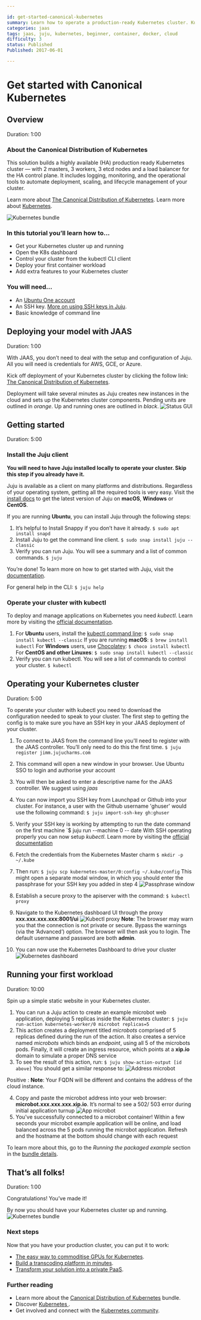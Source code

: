 ```yaml
---

id: get-started-canonical-kubernetes
summary: Learn how to operate a production-ready Kubernetes cluster. Kubernetes is a great open-source orchestration system for cloud native infrastructure.
categories: jaas
tags: jaas, juju, kubernetes, beginner, container, docker, cloud
difficulty: 3
status: Published
Published: 2017-06-01

---
```



# Get started with Canonical Kubernetes


## Overview
Duration: 1:00

### About the Canonical Distribution of Kubernetes

This solution builds a highly available (HA) production ready Kubernetes cluster — with 2 masters, 3 workers, 3 etcd nodes and a load balancer for the HA control plane. It includes logging, monitoring, and the operational tools to automate deployment, scaling, and lifecycle management of your cluster.

Learn more about [The Canonical Distribution of Kubernetes](https://jujucharms.com/canonical-kubernetes/).
Learn more about [Kubernetes](https://kubernetes.io/).

![Kubernetes bundle](./images/kubernetes-bundle.png)


### In this tutorial you’ll learn how to...

- Get your Kubernetes cluster up and running
- Open the K8s dashboard
- Control your cluster from the kubectl CLI client
- Deploy your first container workload
- Add extra features to your Kubernetes cluster


### You will need...

* An [Ubuntu One account](https://login.ubuntu.com/)
* An SSH key. [More on using SSH keys in Juju](https://jujucharms.com/docs/2.1/users-auth#credentials-and-ssh-keys).
* Basic knowledge of command line



## Deploying your model with JAAS
Duration: 1:00

With JAAS, you don’t need to deal with the setup and configuration of Juju. All you will need is credentials for AWS, GCE, or Azure.

Kick off deployment of your Kubernetes cluster by clicking the follow link: [The Canonical Distribution of Kubernetes](https://jujucharms.com/new?dd=bundle/canonical-kubernetes).

Deployment will take several minutes as Juju creates new instances in the cloud and sets up the Kubernetes cluster components. Pending units are outlined in *orange*. Up and running ones are outlined in *black*.
![Status GUI](./images/status-gui.png)



## Getting started
Duration: 5:00

### Install the Juju client

**You will need to have Juju installed locally to operate your cluster. Skip this step if you already have it.**

Juju is available as a client on many platforms and distributions. Regardless of your operating system, getting all the required tools is very easy. Visit the [install docs](https://jujucharms.com/docs/stable/reference-install#getting-the-latest-juju) to get the latest version of Juju on **macOS**, **Windows** or **CentOS**.

If you are running **Ubuntu**, you can install Juju through the following steps:

1. It’s helpful to Install Snappy if you don’t have it already.
`$ sudo apt install snapd`
2. Install Juju to get the command line client.
`$ sudo snap install juju --classic`
3. Verify you can run Juju. You will see a summary and a list of common commands.
`$ juju`

You’re done! To learn more on how to get started with Juju, visit the [documentation](https://jujucharms.com/docs/stable/getting-started).

For general help in the CLI:
`$ juju help`


### Operate your cluster with kubectl

To deploy and manage applications on Kubernetes you need *kubectl*. Learn more
by visiting the [official documentation](https://kubernetes.io/docs/user-guide/kubectl/).

1. For **Ubuntu** users, install the [kubectl command line](https://kubernetes.io/docs/tasks/tools/install-kubectl/):
`$ sudo snap install kubectl --classic`
If you are running **macOS**:
`$ brew install kubectl`
For **Windows** users, use [Chocolatey](https://chocolatey.org/install):
`$ choco install kubectl`
For **CentOS and other Linuxes**:
`$ sudo snap install kubectl --classic`
2. Verify you can run kubectl. You will see a list of commands to control your cluster.
`$ kubectl`


## Operating your Kubernetes cluster
Duration: 5:00

To operate your cluster with kubectl you need to download the configuration
needed to speak to your cluster. The first step to getting the config is to
make sure you have an SSH key in your JAAS deployment of your cluster.

1. To connect to JAAS from the command line you'll need to register with the JAAS controller. You’ll only need to do this the first time.
`$ juju register jimm.jujucharms.com`
2. This command will open a new window in your browser. Use Ubuntu SSO to login and authorise your account
3. You will then be asked to enter a descriptive name for the JAAS controller.  We suggest using *jaas*
4. You can now import you SSH key from Launchpad or Github into your cluster. For instance, a user with the Github username 'ghuser' would use the following command:
`$ juju import-ssh-key gh:ghuser`
5. Verify your SSH key is working by attempting to run the date command on the
   first machine
`$ juju run --machine 0 -- date
With SSH operating properly you can now setup *kubectl*. Learn more by visiting the [official documentation](https://kubernetes.io/docs/user-guide/kubectl/)
6. Fetch the credentials from the Kubernetes Master charm
`$ mkdir -p ~/.kube`
7. Then run:
`$ juju scp kubernetes-master/0:config ~/.kube/config`
This might open a separate modal window, in which you should enter the passphrase for your SSH key you added in step 4
![Passphrase window](./images/passphrase-window.png)
8. Establish a secure proxy to the apiserver with the command:
`$ kubectl proxy`

9. Navigate to the Kubernetes dashboard UI through the proxy **xxx.xxx.xxx.xxx:8001/ui**
![Kubectl proxy](./images/kubectl-proxy.png)
**Note**: The browser may warn you that the connection is not private or secure. Bypass the warnings (via the ‘Advanced’) option. The browser will then ask you to login. The default username and password are both **admin**.
10. You can now use the Kubernetes Dashboard to drive your cluster
![Kubernetes dashboard](./images/kubernetes-dashboard.png)


## Running your first workload
Duration: 10:00

Spin up a simple static website in your Kubernetes cluster.

1. You can run a Juju action to create an example microbot web application, deploying 5 replicas inside the Kubernetes cluster:
`$ juju run-action kubernetes-worker/0 microbot replicas=5`  
2. This action creates a deployment titled *microbots* comprised of 5 replicas defined during the run of the action. It also creates a service named *microbots* which binds an *endpoint*, using all 5 of the microbots pods. Finally, it will create an ingress resource, which points at a **xip.io** domain to simulate a proper DNS service
3. To see the result of this action, run:
 `$ juju show-action-output [id above]`
You should get a similar response to:
![Address microbot](./images/access-microbot.png)

Positive
: **Note**: Your FQDN will be different and contains the address of the cloud instance.

4. Copy and paste the microbot address into your web browser: **microbot.xxx.xxx.xxx.xip.io**. It’s normal to see a 502/ 503 error during initial application turnup
![App microbot](./images/app-microbot.png)
5. You've successfully connected to a microbot container! Within a few seconds your microbot example application will be online, and load balanced across the 5 pods running the microbot application. Refresh and the hostname at the bottom should change with each request

To learn more about this, go to the *Running the packaged example* section in the [bundle details](https://jujucharms.com/canonical-kubernetes/).



## That’s all folks!
Duration: 1:00

Congratulations! You’ve made it!

By now you should have your Kubernetes cluster up and running.
![Kubernetes bundle](./images/kubernetes-bundle.png)


### Next steps

Now that you have your production cluster, you can put it to work:

* [The easy way to commoditise GPUs for Kubernetes](https://medium.com/intuitionmachine/how-we-commoditized-gpus-for-kubernetes-7131f3e9231f).
* [Build a transcoding platform in minutes](https://github.com/deis/workflow).
* [Transform your solution into a private PaaS](https://insights.ubuntu.com/2017/03/27/job-concurrency-in-kubernetes-lxd-cpu-pinning-to-the-rescue/).


### Further reading

* Learn more about the [Canonical Distribution of Kubernetes](https://jujucharms.com/canonical-kubernetes/) bundle.
* Discover [Kubernetes ](https://jujucharms.com/kubernetes).
* Get involved and connect with the [Kubernetes community](https://kubernetes.io/community/).
